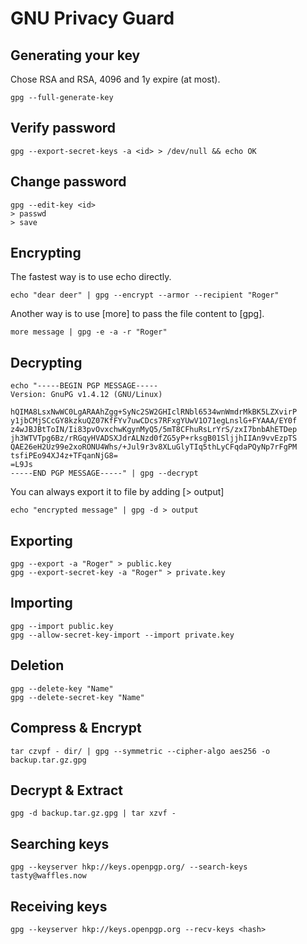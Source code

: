 # GNU Privacy Guard

## Generating your key

Chose RSA and RSA, 4096 and 1y expire (at most).

    gpg --full-generate-key

## Verify password

    gpg --export-secret-keys -a <id> > /dev/null && echo OK

## Change password

    gpg --edit-key <id>
    > passwd
    > save

## Encrypting

The fastest way is to use echo directly.

    echo "dear deer" | gpg --encrypt --armor --recipient "Roger"

Another way is to use [more] to pass the file content to [gpg].

    more message | gpg -e -a -r "Roger"

## Decrypting

    echo "-----BEGIN PGP MESSAGE-----
    Version: GnuPG v1.4.12 (GNU/Linux)

    hQIMA8LsxNwWC0LgARAAhZgg+SyNc2SW2GHIclRNbl6534wnWmdrMkBK5LZXvirP
    y1jbCMjSCcGY8kzkuQZ07KfFYv7uwCDcs7RFxgYUwV1O71egLnslG+FYAAA/EY0f
    z4wJBJBtToIN/Ii83pvOvxchwKgynMyQ5/5mT8CFhuRsLrYrS/zxI7bnbAhETDep
    jh3WTVTpg6Bz/rRGqyHVADSXJdrALNzd0fZG5yP+rksgB01SljjhIIAn9vvEzpTS
    QAE26eH2Uz99e2xoRONU4Whs/+Jul9r3v8XLuGlyTIq5thLyCFqdaPQyNp7rFgPM
    tsfiPEo94XJ4z+TFqanNjG8=
    =L9Js
    -----END PGP MESSAGE-----" | gpg --decrypt

You can always export it to file by adding [> output]

    echo "encrypted message" | gpg -d > output

## Exporting

    gpg --export -a "Roger" > public.key
    gpg --export-secret-key -a "Roger" > private.key

## Importing

    gpg --import public.key
    gpg --allow-secret-key-import --import private.key

## Deletion

    gpg --delete-key "Name"
    gpg --delete-secret-key "Name"

## Compress & Encrypt

    tar czvpf - dir/ | gpg --symmetric --cipher-algo aes256 -o backup.tar.gz.gpg

## Decrypt & Extract

    gpg -d backup.tar.gz.gpg | tar xzvf -

## Searching keys

    gpg --keyserver hkp://keys.openpgp.org/ --search-keys tasty@waffles.now

## Receiving keys

    gpg --keyserver hkp://keys.openpgp.org --recv-keys <hash>
